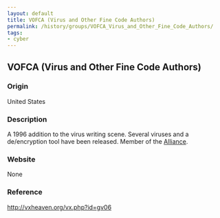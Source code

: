 ```yaml
---
layout: default
title: VOFCA (Virus and Other Fine Code Authors)
permalink: /history/groups/VOFCA_Virus_and_Other_Fine_Code_Authors/
tags:
- cyber
---
```


## VOFCA (Virus and Other Fine Code Authors)

### Origin
United States

### Description
A 1996 addition to the virus writing scene. Several viruses and a de/encryption tool have been released. Member of the [Alliance](http://vxheaven.org/vx.php?id=ga01).

### Website
None

### Reference
http://vxheaven.org/vx.php?id=gv06
